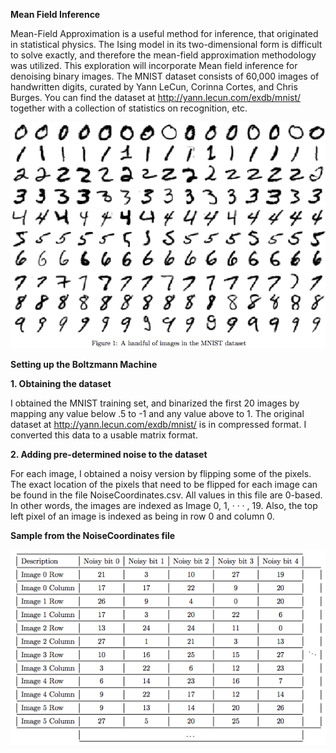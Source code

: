 **Mean Field Inference**

Mean-Field Approximation is a useful method for inference, that originated in statistical physics. The Ising
model in its two-dimensional form is difficult to solve exactly, and therefore the mean-field approximation
methodology was utilized. This exploration will incorporate Mean field inference for denoising binary images. The MNIST dataset consists of 60,000 images of handwritten digits, curated by Yann LeCun, Corinna Cortes, and Chris Burges.
You can find the dataset at http://yann.lecun.com/exdb/mnist/ together with a collection of statistics on
recognition, etc.

<img src="img1.png">

**Setting up the Boltzmann Machine**

**1. Obtaining the dataset**

I obtained the MNIST training set, and binarized the first 20 images by mapping any value below .5 to -1 and any value above to 1. The original dataset at http://yann.lecun.com/exdb/mnist/ is in compressed format. I converted this data to a usable matrix format.

**2. Adding pre-determined noise to the dataset**

For each image, I obtained a noisy version by flipping some of the pixels. The exact location of the pixels that need to be flipped for each image can be found in the file NoiseCoordinates.csv. All values in this file are 0-based. In other words, the images are indexed as Image 0, 1, · · · , 19. Also, the top left pixel of an image is indexed as being in row 0 and column 0.

**Sample from the NoiseCoordinates file**

<img src="tab1.png">

